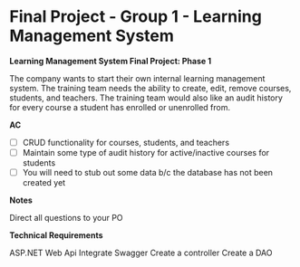 # Final Project - Group 1 - Learning Management System

**Learning Management System Final Project: Phase 1**

The company wants to start their own internal learning management system. The training team needs the ability to create, edit, remove courses, students, and teachers. The training team would also like an audit history for every course a student has enrolled or unenrolled from.

**AC**

- [ ] CRUD functionality for courses, students, and teachers
- [ ] Maintain some type of audit history for active/inactive courses for students
- [ ] You will need to stub out some data b/c the database has not been created yet

**Notes**

Direct all questions to your PO

**Technical Requirements**

ASP.NET Web Api
Integrate Swagger
Create a controller
Create a DAO
